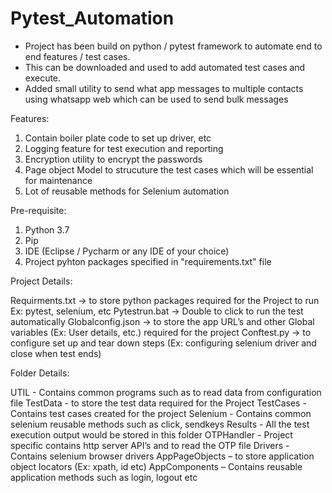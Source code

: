 # Pytest_Automation

* Project has been build on python / pytest framework to automate end to end features / test cases. 
* This can be downloaded and used to add automated test cases and execute.
* Added small utility to send what app messages to multiple contacts using whatsapp web which can be used to send bulk messages

Features:
1) Contain boiler plate code to set up driver, etc
2) Logging feature for test execution and reporting
3) Encryption utility to encrypt the passwords
4) Page object Model to strucuture the test cases which will be essential for maintenance
5) Lot of reusable methods for Selenium automation

Pre-requisite:
1)	Python 3.7
2)	Pip
3)	IDE (Eclipse / Pycharm or any IDE of your choice)
4)  Project pyhton packages specified in "requirements.txt" file

Project Details:

Requirments.txt -> to store python packages required for the Project to run
Ex: pytest, selenium, etc
Pytestrun.bat -> Double to click to run the test automatically
Globalconfig.json -> to store the app URL’s and other Global variables (Ex: User details, etc.) required for the project
Conftest.py -> to configure set up and tear down steps (Ex: configuring selenium driver and close when test ends)

Folder Details:

UTIL - Contains common programs such as to read data from configuration file
TestData - to store the test data required for the Project
TestCases - Contains test cases created for the project
Selenium - Contains common selenium reusable methods such as click, sendkeys
Results - All the test execution output would be stored in this folder
OTPHandler - Project specific contains http server API’s and to read the OTP file
Drivers - Contains selenium browser drivers
AppPageObjects – to store application object locators (Ex: xpath, id etc)
AppComponents – Contains reusable application methods such as login, logout etc


